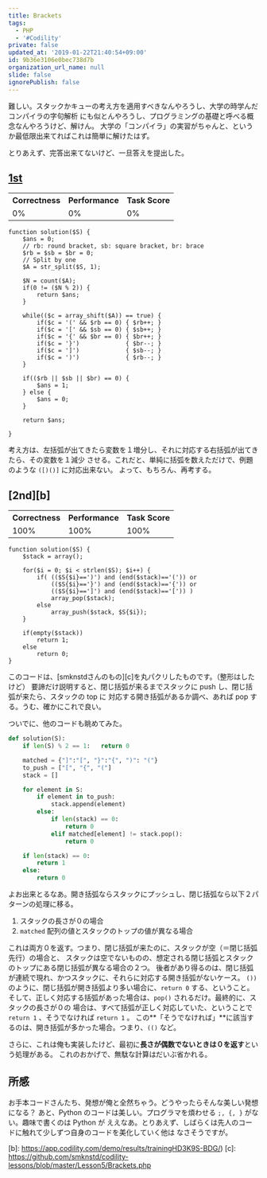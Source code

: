 ```yaml
---
title: Brackets
tags:
  - PHP
  - '#Codility'
private: false
updated_at: '2019-01-22T21:40:54+09:00'
id: 9b36e3106e0bec738d7b
organization_url_name: null
slide: false
ignorePublish: false
---
```

  難しい。スタックかキューの考え方を適用すべきなんやろうし、大学の時学んだコンパイラの字句解析
にも似とんやろうし、プログラミングの基礎と呼べる概念なんやろうけど、解けん。
大学の「コンパイラ」の実習がちゃんと、というか最低限出来てればこれは簡単に解けたはず。

とりあえず、完答出来てないけど、一旦答えを提出した。

## [1st][a]

<table>
    <tr><th>Correctness</th><th>Performance</th><th>Task Score</th></tr>
    <tr>
        <td>0%</td>
        <td>0%</td>
        <td>0%</td>
    </tr>
</table>

```php:Brackets.php
function solution($S) {
    $ans = 0;
    // rb: round bracket, sb: square bracket, br: brace
    $rb = $sb = $br = 0;
    // Split by one
    $A = str_split($S, 1);

    $N = count($A);
    if(0 != ($N % 2)) {
        return $ans;
    }

    while(($c = array_shift($A)) == true) {
        if($c = '(' && $rb == 0) { $rb++; }
        if($c = '[' && $sb == 0) { $sb++; }
        if($c = '{' && $br == 0) { $br++; }
        if($c = '}')             { $br--; }
        if($c = ']')             { $sb--; }
        if($c = ')')             { $rb--; }
    }

    if(($rb || $sb || $br) == 0) {
        $ans = 1;
    } else {
        $ans = 0;
    }

    return $ans;

}
```

考え方は、左括弧が出てきたら変数を１増分し、それに対応する右括弧が出てきたら、その変数を１減少
させる。これだと、単純に括弧を数えただけで、例題のような `([)()]` に対応出来ない。
よって、もちろん、再考する。

## [2nd][b]

<table>
    <tr><th>Correctness</th><th>Performance</th><th>Task Score</th></tr>
    <tr>
        <td>100%</td>
        <td>100%</td>
        <td>100%</td>
    </tr>
</table>

```php:Brackets-2.php
function solution($S) {
    $stack = array();

    for($i = 0; $i < strlen($S); $i++) {
        if( (($S{$i}==')') and (end($stack)=='(')) or
            (($S{$i}=='}') and (end($stack)=='{')) or
            (($S{$i}==']') and (end($stack)=='[')) )
            array_pop($stack);
        else
            array_push($stack, $S{$i});
    }

    if(empty($stack))
        return 1;
    else
        return 0;
}
```

  このコードは、[smknstdさんのもの][c]を丸パクリしたものです。（整形はしたけど）
要諦だけ説明すると、閉じ括弧が来るまでスタックに push し、閉じ括弧が来たら、スタックの top に
対応する開き括弧があるか調べ、あれば pop する。うむ、確かにこれで良い。

ついでに、他のコードも眺めてみた。

```python
def solution(S):
    if len(S) % 2 == 1:   return 0

    matched = {"]":"[", "}":"{", ")": "("}
    to_push = ["[", "{", "("]
    stack = []

    for element in S:
        if element in to_push:
            stack.append(element)
        else:
            if len(stack) == 0:
                return 0
            elif matched[element] != stack.pop():
                return 0

    if len(stack) == 0:
        return 1
    else:
        return 0
```

よお出来とるなあ。開き括弧ならスタックにプッシュし、閉じ括弧なら以下２パターンの処理に移る。

1. スタックの長さが０の場合
2. `matched` 配列の値とスタックのトップの値が異なる場合

  これは両方０を返す。つまり、閉じ括弧が来たのに、スタックが空（＝閉じ括弧先行）の場合と、
スタックは空でないものの、想定される閉じ括弧とスタックのトップにある閉じ括弧が異なる場合の２つ。
後者があり得るのは、閉じ括弧が連続で現れ、かつスタックに、それらに対応する開き括弧がないケース。
`())` のように、閉じ括弧が開き括弧より多い場合に、`return 0` する、ということ。
そして、正しく対応する括弧があった場合は、`pop()` されるだけ。最終的に、スタックの長さが０の
場合は、すべて括弧が正しく対応していた、ということで `return 1` 、そうでなければ `return 1` 。
この**「そうでなければ」**に該当するのは、開き括弧が多かった場合。つまり、`(()` など。

  さらに、これは俺も実装したけど、最初に**長さが偶数でないときは０を返す**という処理がある。
これのおかげで、無駄な計算はだいぶ省かれる。

## 所感
  お手本コードさんたち、発想が俺と全然ちゃう。どうやったらそんな美しい発想になる？
あと、Python のコードは美しい。プログラマを煩わせる `;, {, }` がない。趣味で書くのは Python が
ええなあ。とりあえず、しばらくは先人のコードに触れて少しずつ自身のコードを美化していく他は
なさそうですが。

<!-- 以下、参考 URL -->
[a]: https://app.codility.com/demo/results/trainingTNNDFF-Y6N/
[b]: https://app.codility.com/demo/results/trainingHD3K9S-BDG/)
[c]: https://github.com/smknstd/codility-lessons/blob/master/Lesson5/Brackets.php

